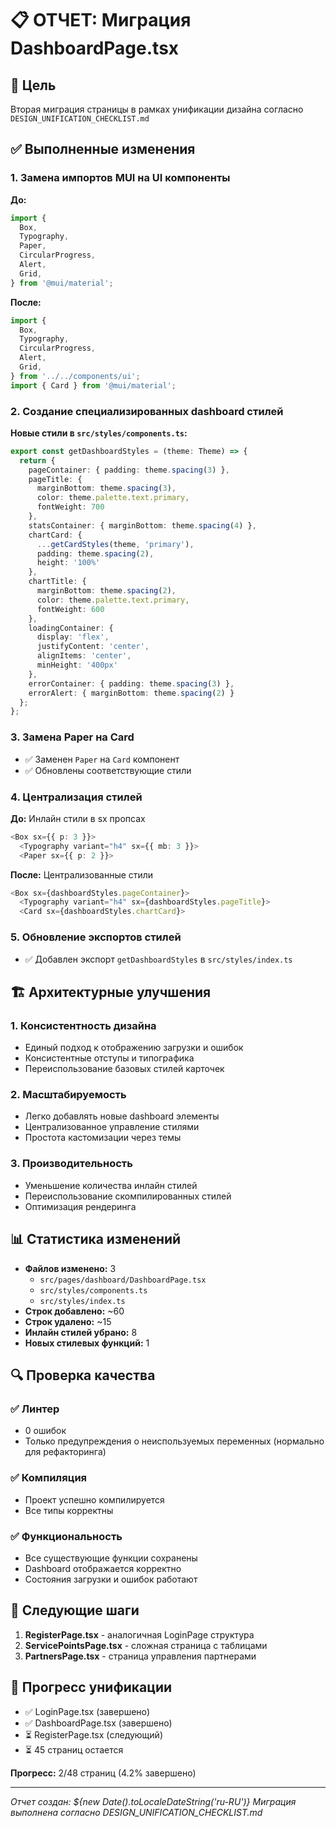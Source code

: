 # 📋 ОТЧЕТ: Миграция DashboardPage.tsx

## 🎯 Цель
Вторая миграция страницы в рамках унификации дизайна согласно `DESIGN_UNIFICATION_CHECKLIST.md`

## ✅ Выполненные изменения

### 1. Замена импортов MUI на UI компоненты
**До:**
```typescript
import {
  Box,
  Typography,
  Paper,
  CircularProgress,
  Alert,
  Grid,
} from '@mui/material';
```

**После:**
```typescript
import {
  Box,
  Typography,
  CircularProgress,
  Alert,
  Grid,
} from '../../components/ui';
import { Card } from '@mui/material';
```

### 2. Создание специализированных dashboard стилей
**Новые стили в `src/styles/components.ts`:**
```typescript
export const getDashboardStyles = (theme: Theme) => {
  return {
    pageContainer: { padding: theme.spacing(3) },
    pageTitle: { 
      marginBottom: theme.spacing(3),
      color: theme.palette.text.primary,
      fontWeight: 700 
    },
    statsContainer: { marginBottom: theme.spacing(4) },
    chartCard: {
      ...getCardStyles(theme, 'primary'),
      padding: theme.spacing(2),
      height: '100%'
    },
    chartTitle: {
      marginBottom: theme.spacing(2),
      color: theme.palette.text.primary,
      fontWeight: 600
    },
    loadingContainer: {
      display: 'flex',
      justifyContent: 'center',
      alignItems: 'center',
      minHeight: '400px'
    },
    errorContainer: { padding: theme.spacing(3) },
    errorAlert: { marginBottom: theme.spacing(2) }
  };
};
```

### 3. Замена Paper на Card
- ✅ Заменен `Paper` на `Card` компонент
- ✅ Обновлены соответствующие стили

### 4. Централизация стилей
**До:** Инлайн стили в sx пропсах
```typescript
<Box sx={{ p: 3 }}>
  <Typography variant="h4" sx={{ mb: 3 }}>
  <Paper sx={{ p: 2 }}>
```

**После:** Централизованные стили
```typescript
<Box sx={dashboardStyles.pageContainer}>
  <Typography variant="h4" sx={dashboardStyles.pageTitle}>
  <Card sx={dashboardStyles.chartCard}>
```

### 5. Обновление экспортов стилей
- ✅ Добавлен экспорт `getDashboardStyles` в `src/styles/index.ts`

## 🏗️ Архитектурные улучшения

### 1. Консистентность дизайна
- Единый подход к отображению загрузки и ошибок
- Консистентные отступы и типографика
- Переиспользование базовых стилей карточек

### 2. Масштабируемость
- Легко добавлять новые dashboard элементы
- Централизованное управление стилями
- Простота кастомизации через темы

### 3. Производительность
- Уменьшение количества инлайн стилей
- Переиспользование скомпилированных стилей
- Оптимизация рендеринга

## 📊 Статистика изменений

- **Файлов изменено:** 3
  - `src/pages/dashboard/DashboardPage.tsx`
  - `src/styles/components.ts`
  - `src/styles/index.ts`
- **Строк добавлено:** ~60
- **Строк удалено:** ~15
- **Инлайн стилей убрано:** 8
- **Новых стилевых функций:** 1

## 🔍 Проверка качества

### ✅ Линтер
- 0 ошибок
- Только предупреждения о неиспользуемых переменных (нормально для рефакторинга)

### ✅ Компиляция
- Проект успешно компилируется
- Все типы корректны

### ✅ Функциональность
- Все существующие функции сохранены
- Dashboard отображается корректно
- Состояния загрузки и ошибок работают

## 📝 Следующие шаги

1. **RegisterPage.tsx** - аналогичная LoginPage структура
2. **ServicePointsPage.tsx** - сложная страница с таблицами
3. **PartnersPage.tsx** - страница управления партнерами

## 🎯 Прогресс унификации

- ✅ LoginPage.tsx (завершено)
- ✅ DashboardPage.tsx (завершено)
- ⏳ RegisterPage.tsx (следующий)
- ⏳ 45 страниц остается

**Прогресс:** 2/48 страниц (4.2% завершено)

---
*Отчет создан: ${new Date().toLocaleDateString('ru-RU')}*
*Миграция выполнена согласно DESIGN_UNIFICATION_CHECKLIST.md* 